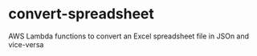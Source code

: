 # convert-spreadsheet
AWS Lambda functions to convert an Excel spreadsheet file in JSOn and vice-versa 
